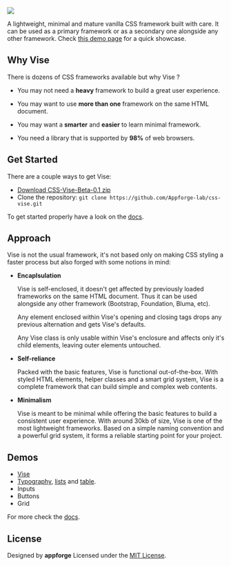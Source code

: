 <img src="http://appforgelab.com/banner37.svg"/>

A lightweight, minimal and mature vanilla CSS framework built with care. It can be used as a primary framework or as a secondary one alongside any other framework. Check [this demo page](http://appforgelab.com/vise/) for a quick showcase.

## Why Vise

There is dozens of CSS frameworks available but why Vise ?

- You may not need a **heavy** framework to build a great user experience. 

- You may want to use **more than one** framework on the same HTML document.

- You may want a **smarter** and **easier** to learn minimal framework.

- You need a library that is supported by **98%** of web browsers.

## Get Started

There are a couple ways to get Vise:

- [Download CSS-Vise-Beta-0.1 zip](https://github.com/Appforge-lab/css-vise/releases/download/Beta-0.1/css-vise.zip)
- Clone the repository: `git clone https://github.com/Appforge-lab/css-vise.git` 

To get started properly have a look on the [docs](https://github.com/Appforge-lab/css-vise/tree/master/docs).

## Approach

Vise is not the usual framework, it's not based only on making CSS styling a faster process but also forged with some notions in mind:

- **Encaplsulation**

  Vise is self-enclosed, it doesn't get affected by previously loaded frameworks on the same HTML document. Thus it can be used alongside any other framework (Bootstrap, Foundation, Bluma, etc).

  Any element enclosed within Vise's opening and closing tags drops any previous alternation and gets Vise's defaults.

  Any Vise class is only usable within Vise's enclosure and affects only it's child elements, leaving outer elements untouched.

- **Self-reliance**

  Packed with the basic features, Vise is functional out-of-the-box. With styled HTML elements, helper classes and a smart grid system, Vise is a complete framework that can build simple and complex web contents.

- **Minimalism**

  Vise is meant to be minimal while offering the basic features to build a consistent user experience. With around 30kb of size, Vise is one of the most lightweight frameworks. Based on a simple naming convention and a powerful grid system, it forms a reliable starting point for your project.

## Demos
- [Vise](http://cssdeck.com/labs/kmeopejy)
- [Typography](http://cssdeck.com/labs/8k0gzi7f), [lists](http://cssdeck.com/labs/nozhcahn) and [table](http://cssdeck.com/labs/actgq3my).
- Inputs
- Buttons
- Grid

For more check the [docs](https://github.com/Appforge-lab/css-vise/tree/master/docs).

## License

Designed by **appforge** Licensed under the [MIT License](https://github.com/Appforge-lab/css-vise/blob/master/License).
